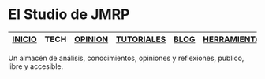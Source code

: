 ﻿# El Studio de JMRP

| [INICIO](/index.html) | TECH | [OPINION](/opinion.html) | [TUTORIALES](/tuto.html) | [BLOG](/blog.html) | [HERRAMIENTAS](/tools.html) | 
|--|--|--|--|--|--|
Un almacén de análisis, conocimientos, opiniones y reflexiones, publico, libre y accesible.

